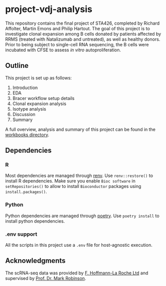 # project-vdj-analysis
This repository contains the final project of STA426, completed by Richard Affolter, Martin
Emons and Philip Hartout. The goal of this project is to investigate clonal
expansion among B cells donated by patients affected by RRMS (treated with
Natalizumab and untreated), as well as healthy donors. Prior to being subject to
single-cell RNA sequencing, the B cells were incubated with CFSE to assess _in
vitro_ autoproliferation.

## Outline
This project is set up as follows:

1. Introduction
2. EDA
3. Bracer workflow setup details
4. Clonal expansion analysis
5. Isotype analysis
6. Discussion
7. Summary

A full overview, analysis and summary of this project can be found in the [workbooks  directory](/workbooks/).

## Dependencies

### R
Most dependencies are managed through [renv](https://rstudio.github.io/renv). Use `renv::restore()` to install R dependencies. Make sure you enable `Bioc software` in `setRepositories()` to allow to install `Bioconductor` packages using `install.packages()`.

### Python

Python dependencies are managed through [poetry](https://python-poetry.org/). Use `poetry install` to install python dependencies.

### .env support

All the scripts in this project use a `.env` file for host-agnostic execution.

## Acknowledgments

The scRNA-seq data was provided by [F. Hoffmann-La Roche Ltd](https://www.roche.com/) and supervised by [Prof. Dr. Mark Robinson](https://www.sib.swiss/mark-robinson-group).
